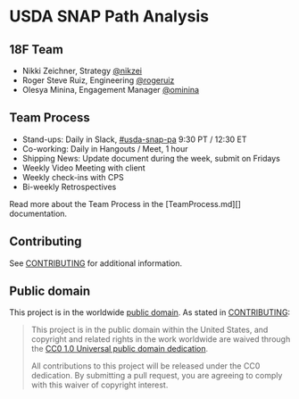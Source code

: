 # USDA SNAP Path Analysis

## 18F Team

- Nikki Zeichner, Strategy [@nikzei](https://github.com/nikzei)
- Roger Steve Ruiz, Engineering [@rogeruiz](https://github.com/rogeruiz)
- Olesya Minina, Engagement Manager [@ominina](https://github.com/ominina)

## Team Process

- Stand-ups: Daily in Slack, [#usda-snap-pa][slack-channel] 9:30 PT / 12:30 ET
- Co-working: Daily in Hangouts / Meet, 1 hour
- Shipping News: Update document during the week, submit on Fridays
- Weekly Video Meeting with client
- Weekly check-ins with CPS
- Bi-weekly Retrospectives

Read more about the Team Process in the [TeamProcess.md][] documentation.

[slack-channel]: https://gsa-tts.slack.com/archives/usda-snap-pa

## Contributing

See [CONTRIBUTING](CONTRIBUTING.md) for additional information.

## Public domain

This project is in the worldwide [public domain](LICENSE.md). As stated in [CONTRIBUTING](CONTRIBUTING.md):

> This project is in the public domain within the United States, and copyright
> and related rights in the work worldwide are waived through the [CC0 1.0
> Universal public domain dedication](https://creativecommons.org/publicdomain/zero/1.0/).
>
> All contributions to this project will be released under the CC0 dedication.
> By submitting a pull request, you are agreeing to comply with this waiver of
> copyright interest.
